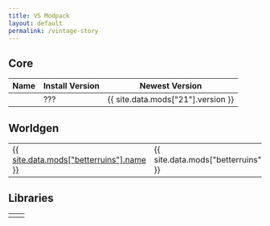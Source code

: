 ```yaml
---
title: VS Modpack
layout: default
permalink: /vintage-story
---
```

## Core

| Name | Install Version | Newest Version                     |
| ---- | --------------- | ---------------------------------- |
|      | ???             | {{ site.data.mods["21"].version }} |

## Worldgen

|                                                                      |                                             |
| -------------------------------------------------------------------- | ------------------------------------------- |
| [{{ site.data.mods["betterruins"].name }}](https://kitsturyuki.net/) | {{ site.data.mods["betterruins"].version }} |

## Libraries

|     |     |
| --- | --- |
|     |     |
